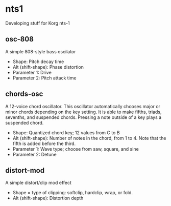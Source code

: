 # nts1
Developing stuff for Korg nts-1

## osc-808
A simple 808-style bass oscilator
 - Shape: Pitch decay time
 - Alt (shift-shape): Phase distortion
 - Parameter 1: Drive
 - Parameter 2: Pitch attack time
 
## chords-osc
A 12-voice chord oscillator.
This oscillator automatically chooses major or minor chords depending on the key setting. It is able to make fifths, triads, sevenths, and suspended chords.
Pressing a note outside of a key plays a suspended chord.
 - Shape: Quantized chord key; 12 values from C to B
 - Alt (shift-shape): Number of notes in the chord, from 1 to 4. Note that the fifth is added before the third.
 - Parameter 1: Wave type; choose from saw, square, and sine
 - Parameter 2: Detune
 
## distort-mod
A simple distort/clip mod effect
 - Shape = type of clipping: softclip, hardclip, wrap, or fold.
 - Alt (shift-shape): Distortion depth
